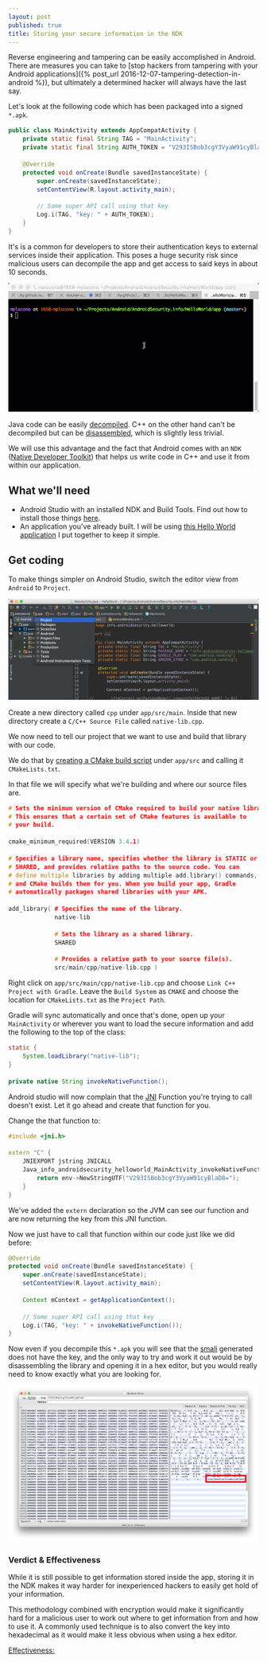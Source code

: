 ```yaml
---
layout: post
published: true
title: Storing your secure information in the NDK
---
```


Reverse engineering and tampering can be easily accomplished in Android. There are measures you can take to [stop hackers from tampering with your Android applications]({% post_url 2016-12-07-tampering-detection-in-android %}), but ultimately a determined hacker will always have the last say.

Let's look at the following code which has been packaged into a signed `*.apk`.

```java
public class MainActivity extends AppCompatActivity {
    private static final String TAG = "MainActivity";
    private static final String AUTH_TOKEN = "V293ISBob3cgY3VyaW91cyBlaD8=";

    @Override
    protected void onCreate(Bundle savedInstanceState) {
        super.onCreate(savedInstanceState);
        setContentView(R.layout.activity_main);

        // Some super API call using that key
        Log.i(TAG, "key: " + AUTH_TOKEN);
    }
}
```  

It's is a common for developers to store their authentication keys to external services inside their application. This poses a huge security risk since malicious users can decompile the app and get access to said keys in about 10 seconds. 

![Decompiling an Android app](/images/smalify.gif)

Java code can be easily [decompiled](https://en.wikipedia.org/wiki/Decompiler). C++ on the other hand can't be decompiled but can be [disassembled](https://en.wikipedia.org/wiki/Disassembler), which is slightly less trivial.

We will use this advantage and the fact that Android comes with an `NDK` ([Native Developer Toolkit](https://developer.android.com/ndk/index.html)) that helps us write code in C++ and use it from within our application.

## What we'll need
- Android Studio with an installed NDK and Build Tools. Find out how to install those things [here](https://developer.android.com/studio/projects/add-native-code.html#download-ndk).
- An application you've already built. I will be using [this Hello World application](https://github.com/mplacona/HelloWorld) I put together to keep it simple.

## Get coding
To make things simpler on Android Studio, switch the editor view from `Android` to `Project`.

![Switch Android Studio View](/images/switch-to-project-view.png)

Create a new directory called `cpp` under `app/src/main`. Inside that new directory create a `C/C++ Source File` called `native-lib.cpp`.

We now need to tell our project that we want to use and build that library with our code.

We do that by [creating a CMake build script](https://developer.android.com/studio/projects/add-native-code.html#create-cmake-script) under `app/src` and calling it `CMakeLists.txt`.

In that file we will specify what we're building and where our source files are.

```cpp
# Sets the minimum version of CMake required to build your native library.
# This ensures that a certain set of CMake features is available to
# your build.

cmake_minimum_required(VERSION 3.4.1)

# Specifies a library name, specifies whether the library is STATIC or
# SHARED, and provides relative paths to the source code. You can
# define multiple libraries by adding multiple add.library() commands,
# and CMake builds them for you. When you build your app, Gradle
# automatically packages shared libraries with your APK.

add_library( # Specifies the name of the library.
             native-lib

             # Sets the library as a shared library.
             SHARED

             # Provides a relative path to your source file(s).
             src/main/cpp/native-lib.cpp )
```

Right click on `app/src/main/cpp/native-lib.cpp` and choose `Link C++ Project with Gradle`. Leave the `Build System` as `CMAKE` and choose the location for `CMakeLists.txt` as the `Project Path`.

Gradle will sync automatically and once that's done, open up your `MainActivity` or wherever you want to load the secure information and add the following to the top of the class:

```java
static {
    System.loadLibrary("native-lib");
}

private native String invokeNativeFunction();
```

Android studio will now complain that the [JNI](https://en.wikipedia.org/wiki/Java_Native_Interface) Function you're trying to call doesn't exist. Let it go ahead and create that function for you.

Change the that function to:

```cpp
#include <jni.h>

extern "C" {
    JNIEXPORT jstring JNICALL
    Java_info_androidsecurity_helloworld_MainActivity_invokeNativeFunction(JNIEnv *env, jobject instance) {
        return env->NewStringUTF("V293ISBob3cgY3VyaW91cyBlaD8=");
    }
}
```

We've added the `extern` declaration so the JVM can see our function and are now returning the key from this JNI function.

Now we just have to call that function within our code just like we did before:

```java
@Override
protected void onCreate(Bundle savedInstanceState) {
    super.onCreate(savedInstanceState);
    setContentView(R.layout.activity_main);

    Context mContext = getApplicationContext();

    // Some super API call using that key
    Log.i(TAG, "key: " + invokeNativeFunction());
}
```

Now even if you decompile this `*.apk` you will see that the [smali](https://github.com/JesusFreke/smali) generated does not have the key, and the only way to try and work it out would be by disassembling the library and opening it in a hex editor, but you would really need to know exactly what you are looking for.

 ![Disassembled library](/images/disassemble-lib.png)

### Verdict & Effectiveness
While it is still possible to get information stored inside the app, storing it in the NDK makes it way harder for inexperienced hackers to easily get hold of your information.

This methodology combined with encryption would make it significantly hard for a malicious user to work out where to get information from and how to use it. A commonly used technique is to also convert the key into hexadecimal as it would make it less obvious when using a hex editor.

<u>Effectiveness:</u> <i class="fa fa-battery-full" aria-hidden="true"></i>